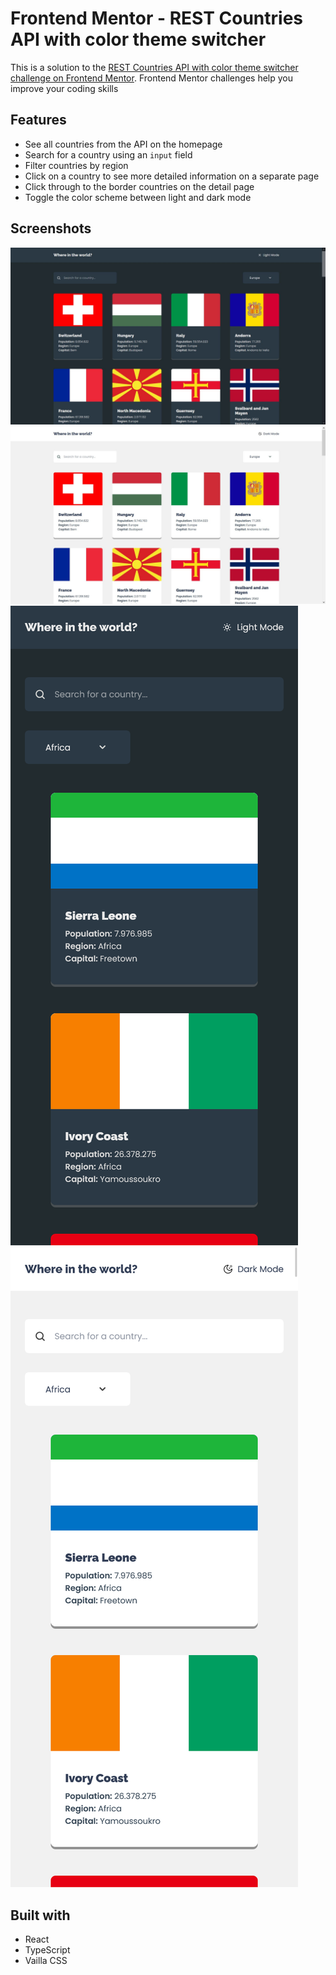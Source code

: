 # Frontend Mentor - REST Countries API with color theme switcher
This is a solution to the [REST Countries API with color theme switcher challenge on Frontend Mentor](https://www.frontendmentor.io/challenges/rest-countries-api-with-color-theme-switcher-5cacc469fec04111f7b848ca). Frontend Mentor challenges help you improve your coding skills

## Features
- See all countries from the API on the homepage
- Search for a country using an `input` field
- Filter countries by region
- Click on a country to see more detailed information on a separate page
- Click through to the border countries on the detail page
- Toggle the color scheme between light and dark mode

## Screenshots
<img src="./screenshots/desktop_dark.jpg">
<img src="./screenshots/desktop_light.jpg">

<img src="./screenshots/mobile_dark.png">
<img src="./screenshots/mobile_light.png">

## Built with
- React
- TypeScript
- Vailla CSS
